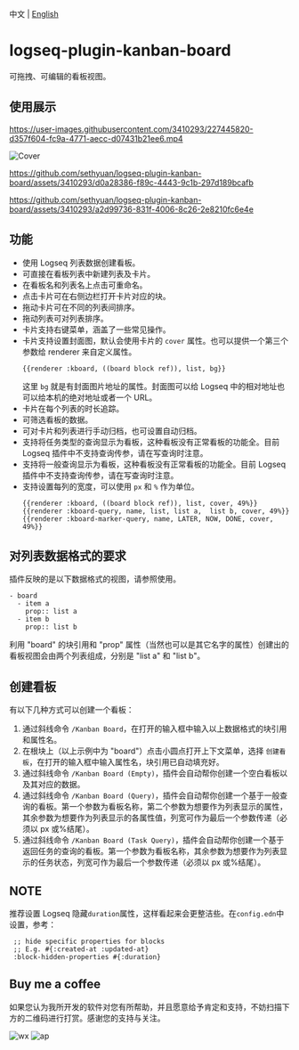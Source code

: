 中文 | [English](README.en.md)

# logseq-plugin-kanban-board

可拖拽、可编辑的看板视图。

## 使用展示

https://user-images.githubusercontent.com/3410293/227445820-d357f604-fc9a-4771-aecc-d07431b21ee6.mp4

![Cover](https://user-images.githubusercontent.com/3410293/229694906-398dba92-f208-482e-9cda-26e4dd466e80.png)

https://github.com/sethyuan/logseq-plugin-kanban-board/assets/3410293/d0a28386-f89c-4443-9c1b-297d189bcafb

https://github.com/sethyuan/logseq-plugin-kanban-board/assets/3410293/a2d99736-831f-4006-8c26-2e8210fc6e4e

## 功能

- 使用 Logseq 列表数据创建看板。
- 可直接在看板列表中新建列表及卡片。
- 在看板名和列表名上点击可重命名。
- 点击卡片可在右侧边栏打开卡片对应的块。
- 拖动卡片可在不同的列表间排序。
- 拖动列表可对列表排序。
- 卡片支持右键菜单，涵盖了一些常见操作。
- 卡片支持设置封面图，默认会使用卡片的 `cover` 属性。也可以提供一个第三个参数给 renderer 来自定义属性。
  ```
  {{renderer :kboard, ((board block ref)), list, bg}}
  ```
  这里 `bg` 就是有封面图片地址的属性。封面图可以给 Logseq 中的相对地址也可以给本机的绝对地址或者一个 URL。
- 卡片在每个列表的时长追踪。
- 可筛选看板的数据。
- 可对卡片和列表进行手动归档，也可设置自动归档。
- 支持将任务类型的查询显示为看板，这种看板没有正常看板的功能全。目前 Logseq 插件中不支持查询传参，请在写查询时注意。
- 支持将一般查询显示为看板，这种看板没有正常看板的功能全。目前 Logseq 插件中不支持查询传参，请在写查询时注意。
- 支持设置每列的宽度，可以使用 `px` 和 `%` 作为单位。
  ```
  {{renderer :kboard, ((board block ref)), list, cover, 49%}}
  {{renderer :kboard-query, name, list, list a,  list b, cover, 49%}}
  {{renderer :kboard-marker-query, name, LATER, NOW, DONE, cover, 49%}}
  ```

## 对列表数据格式的要求

插件反映的是以下数据格式的视图，请参照使用。

```
- board
  - item a
    prop:: list a
  - item b
    prop:: list b
```

利用 "board" 的块引用和 "prop" 属性（当然也可以是其它名字的属性）创建出的看板视图会由两个列表组成，分别是 "list a" 和 "list b"。

## 创建看板

有以下几种方式可以创建一个看板：

1. 通过斜线命令 `/Kanban Board`，在打开的输入框中输入以上数据格式的块引用和属性名。
1. 在根块上（以上示例中为 "board"）点击小圆点打开上下文菜单，选择 `创建看板`，在打开的输入框中输入属性名，块引用已自动填充好。
1. 通过斜线命令 `/Kanban Board (Empty)`，插件会自动帮你创建一个空白看板以及其对应的数据。
1. 通过斜线命令 `/Kanban Board (Query)`，插件会自动帮你创建一个基于一般查询的看板。第一个参数为看板名称，第二个参数为想要作为列表显示的属性，其余参数为想要作为列表显示的各属性值，列宽可作为最后一个参数传递（必须以 px 或%结尾）。
1. 通过斜线命令 `/Kanban Board (Task Query)`，插件会自动帮你创建一个基于返回任务的查询的看板。第一个参数为看板名称，其余参数为想要作为列表显示的任务状态，列宽可作为最后一个参数传递（必须以 px 或%结尾）。

## NOTE

推荐设置 Logseq 隐藏`duration`属性，这样看起来会更整洁些。在`config.edn`中设置，参考：

```
 ;; hide specific properties for blocks
 ;; E.g. #{:created-at :updated-at}
 :block-hidden-properties #{:duration}
```

## Buy me a coffee

如果您认为我所开发的软件对您有所帮助，并且愿意给予肯定和支持，不妨扫描下方的二维码进行打赏。感谢您的支持与关注。

![wx](https://user-images.githubusercontent.com/3410293/236807219-cf21180a-e7f8-44a9-abde-86e1e6df999b.jpg) ![ap](https://user-images.githubusercontent.com/3410293/236807256-f79768a7-16e0-4cbf-a9f3-93f230feee30.jpg)
